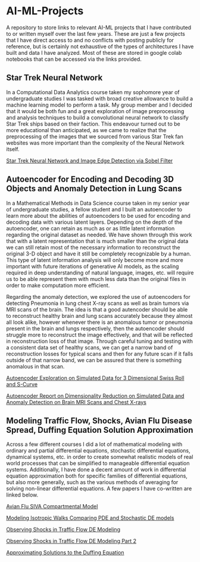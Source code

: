 # AI-ML-Projects
A repository to store links to relevant AI-ML projects that I have contributed to or written myself over the last few years. These are just a few projects that I have direct access to and no conflicts with posting publicly for reference, but is certainly not exhaustive of the types of architectures I have built and data I have analyzed. Most of these are stored in google colab notebooks that can be accessed via the links provided.


## Star Trek Neural Network

In a Computational Data Analytics course taken my sophomore year of undergraduate studies I was tasked with broad creative allowance to build a machine learning model to perform a task. My group member and I decided that it would be both fun and a great exploration of image preprocessing and analysis techniques to build a convolutional neural network to classify Star Trek ships based on their faction. This endeavour turned out to be more educational than anticipated, as we came to realize that the preprocessing of the images that we sourced from various Star Trek fan websites was more important than the complexity of the Neural Network itself. 

[Star Trek Neural Network and Image Edge Detection via Sobel Filter](https://colab.research.google.com/drive/1R6SccjWHyJ_9DNzcatDPD_WzPjBQJ25F?usp=sharing)

## Autoencoder for Encoding and Decoding 3D Objects and Anomaly Detection in Lung Scans

In a Mathematical Methods in Data Science course taken in my senior year of undergraduate studies, a fellow student and I built an autoencoder to learn more about the abilities of autoencoders to be used for encoding and decoding data with various latent layers. Depending on the depth of the autoencoder, one can retain as much as or as little latent information regarding the original dataset as needed. We have shown through this work that with a latent representation that is much smaller than the original data we can still retain most of the necessary information to reconstruct the original 3-D object and have it still be completely recognizable by a human. This type of latent information analysis will only become more and more important with future iterations of generative AI models, as the scaling required in deep understanding of natural language, images, etc. will require us to be able represent them with much less data than the original files in order to make computation more efficient.

Regarding the anomaly detection, we explored the use of autoencoders for detecting Pneumonia in lung chest X-ray scans as well as brain tumors via MRI scans of the brain. The idea is that a good autencoder should be able to reconstruct healthy brain and lung scans accurately because they almost all look alike, however whenever there is an anomalous tumor or pneumonia present in the brain and lungs respectively, then the autoencoder should struggle more to reconstruct the image effectively, and that will be reflected in reconstruction loss of that image. Through careful tuning and testing with a consistent data set of healthy scans, we can get a narrow band of reconstruction losses for typical scans and then for any future scan if it falls outside of that narrow band, we can be assured that there is something anomalous in that scan.

[Autoencoder Exploration on Simulated Data for 3 Dimensional Swiss Roll and S-Curve](https://colab.research.google.com/drive/1NWcY2Jhzax_7BAAGwZw_HBeM7jHc0Y_X?usp=sharing)

[Autoencoder Report on Dimensionality Reduction on Simulated Data and Anomaly Detection on Brain MRI Scans and Chest X-rays](https://github.com/E-Lyngberg/AI-ML-Projects/blob/main/Autoeconder_Paper.pdf)

## Modeling Traffic Flow, Shocks, Avian Flu Disease Spread, Duffing Equation Solution Approximation

Across a few different courses I did a lot of mathematical modeling with ordinary and partial differential equations, stochastic differential equations, dynamical systems, etc. in order to create somewhat realistic models of real world processes that can be simplified to manageable differential equation systems. Additionally, I have done a decent amount of work in differential equation approximation both for specific families of differential equations, but also more generally, such as the various methods of averaging for solving non-linear differential equations. A few papers I have co-written are linked below.

[Avian Flu SIVA Compartmental Model](https://github.com/E-Lyngberg/AI-ML-Projects/blob/main/Avian_Flu_SIVA_Model_paper.pdf)

[Modeling Isotropic Walks Comparing PDE and Stochastic DE models](https://github.com/E-Lyngberg/AI-ML-Projects/blob/main/Isotropic_walks_PDE_vs_Stochastic.pdf)

[Observing Shocks in Traffic Flow DE Modeling](https://github.com/E-Lyngberg/AI-ML-Projects/blob/main/Shocks_Traffic_Flow.pdf)

[Observing Shocks in Traffic Flow DE Modeling Part 2](https://github.com/E-Lyngberg/AI-ML-Projects/blob/main/Shocks_Traffic_Flow_V2.pdf)

[Approximating Solutions to the Duffing Equation](https://github.com/E-Lyngberg/AI-ML-Projects/blob/main/Duffing_Equation_Modeling_report.pdf)


